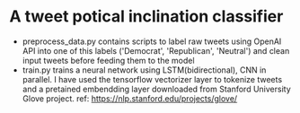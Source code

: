 # A tweet potical inclination classifier

- preprocess_data.py contains scripts to label raw tweets using OpenAI API into one of this labels ('Democrat', 'Republican', 'Neutral') and clean input tweets before feeding them to the model
- train.py trains a neural network using LSTM(bidirectional), CNN in parallel. I have used the tensorflow vectorizer layer to tokenize tweets and a pretained embendding layer downloaded from Stanford University Glove project. ref: https://nlp.stanford.edu/projects/glove/
